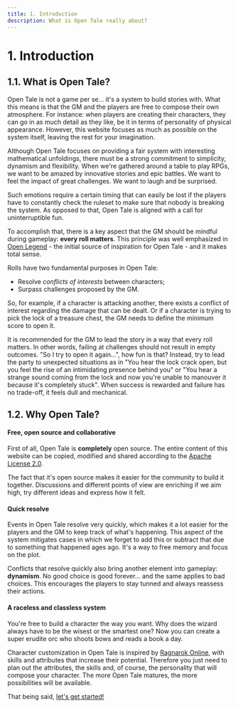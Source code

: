 ```yaml
---
title: 1. Introduction
description: What is Open Tale really about?
---
```


# 1. Introduction

## 1.1. What is Open Tale?

Open Tale is not a game per se... it's a system to build stories with. What this
means is that the GM and the players are free to compose their own atmosphere.
For instance: when players are creating their characters, they can go in as much
detail as they like, be it in terms of personality of physical appearance.
However, this website focuses as much as possible on the system itself, leaving
the rest for your imagination.

Although Open Tale focuses on providing a fair system with interesting
mathematical unfoldings, there must be a strong commitment to simplicity,
dynamism and flexibility. When we're gathered around a table to play RPGs, we
want to be amazed by innovative stories and epic battles. We want to feel the
impact of great challenges. We want to laugh and be surprised.

Such emotions require a certain timing that can easily be lost if the players
have to constantly check the ruleset to make sure that nobody is breaking the
system. As opposed to that, Open Tale is aligned with a call for uninterruptible
fun.

To accomplish that, there is a key aspect that the GM should be mindful during
gameplay: **every roll matters**. This principle was well emphasized in [Open
Legend][openlegend] - the initial source of inspiration for Open Tale - and it
makes total sense.

Rolls have two fundamental purposes in Open Tale:

* Resolve *conflicts of interests* between characters;
* Surpass challenges proposed by the GM.

So, for example, if a character is attacking another, there exists a conflict of
interest regarding the damage that can be dealt. Or if a character is trying to
pick the lock of a treasure chest, the GM needs to define the minimum score to
open it.

It is recommended for the GM to lead the story in a way that every roll matters.
In other words, failing at challenges should not result in empty outcomes. "So I
try to open it again...", how fun is that? Instead, try to lead the party to
unexpected situations as in "You hear the lock crack open, but you feel the rise
of an intimidating presence behind you" or "You hear a strange sound coming from
the lock and now you're unable to manouver it because it's completely stuck".
When success is rewarded and failure has no trade-off, it feels dull and
mechanical.

## 1.2. Why Open Tale?

#### Free, open source and collaborative

First of all, Open Tale is **completely** open source. The entire content of
this website can be copied, modified and shared according to the [Apache License
2.0][apache].

The fact that it's open source makes it easier for the community to build it
together. Discussions and different points of view are enriching if we aim high,
try different ideas and express how it felt.

#### Quick resolve

Events in Open Tale resolve very quickly, which makes it a lot easier for the
players and the GM to keep track of what's happening. This aspect of the system
mitigates cases in which we forget to add this or subtract that due to something
that happened ages ago. It's a way to free memory and focus on the plot.

Conflicts that resolve quickly also bring another element into gameplay:
**dynamism**. No good choice is good forever... and the same applies to bad
choices. This encourages the players to stay tunned and always reassess their
actions.

#### A raceless and classless system

You're free to build a character the way you want. Why does the wizard always
have to be the wisest or the smartest one? Now you can create a super erudite
orc who shoots bows and reads a book a day.

Character customization in Open Tale is inspired by [Ragnarok Online][ragnarok],
with skills and attributes that increase their potential. Therefore you just
need to plan out the attributes, the skills and, of course, the personality that
will compose your character. The more Open Tale matures, the more possibilities
will be available.

That being said, [let's get started!](02-characters)

[openlegend]: https://openlegendrpg.com
[apache]: http://www.apache.org/licenses/LICENSE-2.0
[ragnarok]: http://playragnarok.com/
